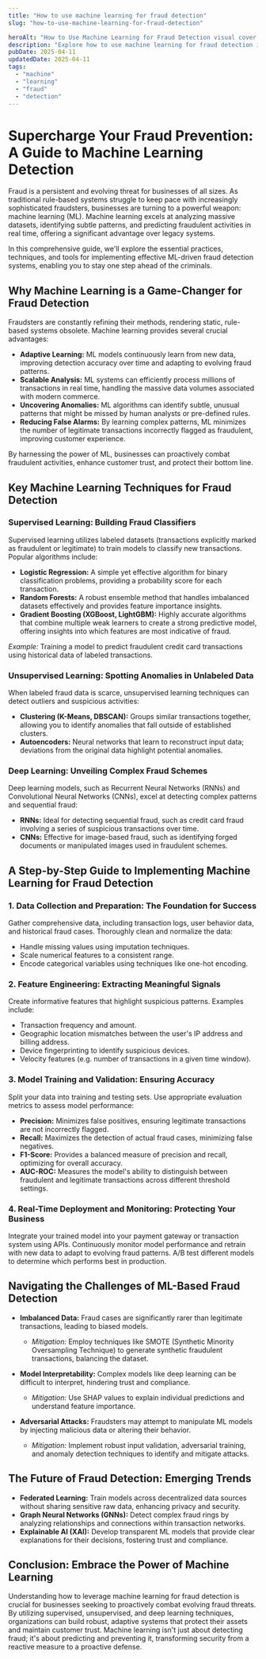 ```yaml
---
title: "How to use machine learning for fraud detection"
slug: "how-to-use-machine-learning-for-fraud-detection"

heroAlt: "How to Use Machine Learning for Fraud Detection visual cover image"
description: "Explore how to use machine learning for fraud detection in this detailed guide, offering insights, strategies, and practical tips to enhance your understanding and application of the topic."
pubDate: 2025-04-11
updatedDate: 2025-04-11
tags:
  - "machine"
  - "learning"
  - "fraud"
  - "detection"
---
```


# Supercharge Your Fraud Prevention: A Guide to Machine Learning Detection

Fraud is a persistent and evolving threat for businesses of all sizes. As traditional rule-based systems struggle to keep pace with increasingly sophisticated fraudsters, businesses are turning to a powerful weapon: machine learning (ML). Machine learning excels at analyzing massive datasets, identifying subtle patterns, and predicting fraudulent activities in real time, offering a significant advantage over legacy systems.

In this comprehensive guide, we'll explore the essential practices, techniques, and tools for implementing effective ML-driven fraud detection systems, enabling you to stay one step ahead of the criminals.

## Why Machine Learning is a Game-Changer for Fraud Detection

Fraudsters are constantly refining their methods, rendering static, rule-based systems obsolete. Machine learning provides several crucial advantages:

- **Adaptive Learning:** ML models continuously learn from new data, improving detection accuracy over time and adapting to evolving fraud patterns.
- **Scalable Analysis:** ML systems can efficiently process millions of transactions in real time, handling the massive data volumes associated with modern commerce.
- **Uncovering Anomalies:** ML algorithms can identify subtle, unusual patterns that might be missed by human analysts or pre-defined rules.
- **Reducing False Alarms:** By learning complex patterns, ML minimizes the number of legitimate transactions incorrectly flagged as fraudulent, improving customer experience.

By harnessing the power of ML, businesses can proactively combat fraudulent activities, enhance customer trust, and protect their bottom line.

## Key Machine Learning Techniques for Fraud Detection

### Supervised Learning: Building Fraud Classifiers

Supervised learning utilizes labeled datasets (transactions explicitly marked as fraudulent or legitimate) to train models to classify new transactions. Popular algorithms include:

- **Logistic Regression:** A simple yet effective algorithm for binary classification problems, providing a probability score for each transaction.
- **Random Forests:** A robust ensemble method that handles imbalanced datasets effectively and provides feature importance insights.
- **Gradient Boosting (XGBoost, LightGBM):** Highly accurate algorithms that combine multiple weak learners to create a strong predictive model, offering insights into which features are most indicative of fraud.

_Example:_ Training a model to predict fraudulent credit card transactions using historical data of labeled transactions.

### Unsupervised Learning: Spotting Anomalies in Unlabeled Data

When labeled fraud data is scarce, unsupervised learning techniques can detect outliers and suspicious activities:

- **Clustering (K-Means, DBSCAN):** Groups similar transactions together, allowing you to identify anomalies that fall outside of established clusters.
- **Autoencoders:** Neural networks that learn to reconstruct input data; deviations from the original data highlight potential anomalies.

### Deep Learning: Unveiling Complex Fraud Schemes

Deep learning models, such as Recurrent Neural Networks (RNNs) and Convolutional Neural Networks (CNNs), excel at detecting complex patterns and sequential fraud:

- **RNNs:** Ideal for detecting sequential fraud, such as credit card fraud involving a series of suspicious transactions over time.
- **CNNs:** Effective for image-based fraud, such as identifying forged documents or manipulated images used in fraudulent schemes.

## A Step-by-Step Guide to Implementing Machine Learning for Fraud Detection

### 1. Data Collection and Preparation: The Foundation for Success

Gather comprehensive data, including transaction logs, user behavior data, and historical fraud cases. Thoroughly clean and normalize the data:

- Handle missing values using imputation techniques.
- Scale numerical features to a consistent range.
- Encode categorical variables using techniques like one-hot encoding.

### 2. Feature Engineering: Extracting Meaningful Signals

Create informative features that highlight suspicious patterns. Examples include:

- Transaction frequency and amount.
- Geographic location mismatches between the user's IP address and billing address.
- Device fingerprinting to identify suspicious devices.
- Velocity features (e.g. number of transactions in a given time window).

### 3. Model Training and Validation: Ensuring Accuracy

Split your data into training and testing sets. Use appropriate evaluation metrics to assess model performance:

- **Precision:** Minimizes false positives, ensuring legitimate transactions are not incorrectly flagged.
- **Recall:** Maximizes the detection of actual fraud cases, minimizing false negatives.
- **F1-Score:** Provides a balanced measure of precision and recall, optimizing for overall accuracy.
- **AUC-ROC:** Measures the model's ability to distinguish between fraudulent and legitimate transactions across different threshold settings.

### 4. Real-Time Deployment and Monitoring: Protecting Your Business

Integrate your trained model into your payment gateway or transaction system using APIs. Continuously monitor model performance and retrain with new data to adapt to evolving fraud patterns. A/B test different models to determine which performs best in production.

## Navigating the Challenges of ML-Based Fraud Detection

- **Imbalanced Data:** Fraud cases are significantly rarer than legitimate transactions, leading to biased models.

  - _Mitigation:_ Employ techniques like SMOTE (Synthetic Minority Oversampling Technique) to generate synthetic fraudulent transactions, balancing the dataset.

- **Model Interpretability:** Complex models like deep learning can be difficult to interpret, hindering trust and compliance.

  - _Mitigation:_ Use SHAP values to explain individual predictions and understand feature importance.

- **Adversarial Attacks:** Fraudsters may attempt to manipulate ML models by injecting malicious data or altering their behavior.
  - _Mitigation:_ Implement robust input validation, adversarial training, and anomaly detection techniques to identify and mitigate attacks.

## The Future of Fraud Detection: Emerging Trends

- **Federated Learning:** Train models across decentralized data sources without sharing sensitive raw data, enhancing privacy and security.
- **Graph Neural Networks (GNNs):** Detect complex fraud rings by analyzing relationships and connections within transaction networks.
- **Explainable AI (XAI):** Develop transparent ML models that provide clear explanations for their decisions, fostering trust and compliance.

## Conclusion: Embrace the Power of Machine Learning

Understanding how to leverage machine learning for fraud detection is crucial for businesses seeking to proactively combat evolving fraud threats. By utilizing supervised, unsupervised, and deep learning techniques, organizations can build robust, adaptive systems that protect their assets and maintain customer trust. Machine learning isn't just about detecting fraud; it's about predicting and preventing it, transforming security from a reactive measure to a proactive defense.
